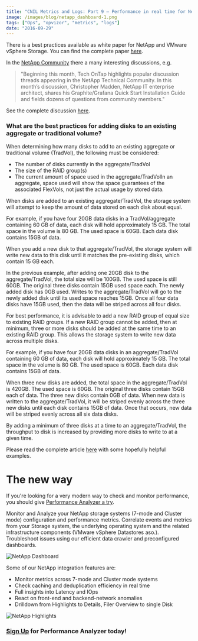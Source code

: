 ```yaml
---
title: "CNIL Metrics and Logs: Part 9 – Performance in real time for NetApp"
image: /images/blog/netapp_dashboard-1.png
tags: ["Ops", "opvizor", "metrics", "logs"]
date: "2016-09-29"
---
```


There is a best practices available as white paper for NetApp and VMware vSphere Storage. You can find the complete paper [here](ftp://ftp.netapp.com/pub/alim/pub/tr-3749.pdf).

In the [NetApp Community](http://community.netapp.com/) there a many interesting discussions, e.g.

> "Beginning this month, Tech OnTap highlights popular discussion threads appearing in the NetApp Technical Community. In this month’s discussion, Christopher Madden, NetApp IT enterprise architect, shares his Graphite/Grafana Quick Start Installation Guide and fields dozens of questions from community members."

See the complete discussion [here](http://community.netapp.com/t5/Tech-OnTap-Articles/Ask-the-Experts-How-Can-I-Monitor-NetApp-Storage-Performance-with-Graphite-and/ta-p/122363).

### What are the best practices for adding disks to an existing aggregate or traditional volume?

When determining how many disks to add to an existing aggregate or traditional volume (TradVol), the following must be considered:

- The number of disks currently in the aggregate/TradVol
- The size of the RAID group(s)
- The current amount of space used in the aggregate/TradVolIn an aggregate, space used will show the space guarantees of the associated FlexVols, not just the actual usage by stored data.

When disks are added to an existing aggregate/TradVol, the storage system will attempt to keep the amount of data stored on each disk about equal.

For example, if you have four 20GB data disks in a TradVol/aggregate containing 60 GB of data, each disk will hold approximately 15 GB. The total space in the volume is 80 GB. The used space is 60GB. Each data disk contains 15GB of data.

When you add a new disk to that aggregate/TradVol, the storage system will write new data to this disk until it matches the pre-existing disks, which contain 15 GB each. 

In the previous example, after adding one 20GB disk to the aggregate/TradVol, the total size will be 100GB. The used space is still 60GB. The original three disks contain 15GB used space each. The newly added disk has 0GB used. Writes to the aggregate/TradVol will go to the newly added disk until its used space reaches 15GB. Once all four data disks have 15GB used, then the data will be striped across all four disks.

For best performance, it is advisable to add a new RAID group of equal size to existing RAID groups. If a new RAID group cannot be added, then at minimum, three or more disks should be added at the same time to an existing RAID group. This allows the storage system to write new data across multiple disks.

For example, if you have four 20GB data disks in an aggregate/TradVol containing 60 GB of data, each disk will hold approximately 15 GB. The total space in the volume is 80 GB. The used space is 60GB. Each data disk contains 15GB of data.

When three new disks are added, the total space in the aggregate/TradVol is 420GB. The used space is 60GB. The original three disks contain 15GB each of data. The three new disks contain 0GB of data. When new data is written to the aggregate/TradVol, it will be striped evenly across the three new disks until each disk contains 15GB of data. Once that occurs, new data will be striped evenly across all six data disks.

By adding a minimum of three disks at a time to an aggregate/TradVol, the throughput to disk is increased by providing more disks to write to at a given time.

Please read the complete article [here](https://kb.netapp.com/support/index?page=content&id=3011682) with some hopefully helpful examples.

# The new way

If you're looking for a very modern way to check and monitor performance, you should give [Performance Analyzer a try](http://try.opvizor.com/perfanalyzer/).

Monitor and Analyze your NetApp storage systems (7-mode and Cluster mode) configuration and performance metrics. Correlate events and metrics from your Storage system, the underlying operating system and the related infrastructure components (VMware vSphere Datastores aso.). Troubleshoot issues using our efficient data crawler and preconfigured dashboards.

![NetApp Dashboard](/images/blog/netapp_dashboard-1.png)

Some of our NetApp integration features are:

- Monitor metrics across 7-mode and Cluster mode systems
- Check caching and deduplication efficiency in real time
- Full insights into Latency and IOps
- React on front-end and backend-network anomalies
- Drilldown from Highlights to Details, Filer Overview to single Disk

![NetApp Highlights](/images/blog/netapp_cl_highlights-1.png)

### [Sign Up](http://try.opvizor.com/perfanalyzer/) for Performance Analyzer today!
